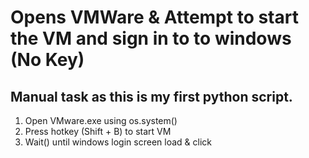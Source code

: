 # Opens VMWare & Attempt to start the VM and sign in to to windows (No Key)

## Manual task as this is my first python script.
1. Open VMware.exe using os.system()
2. Press hotkey (Shift + B) to start VM
3. Wait() until windows login screen load & click